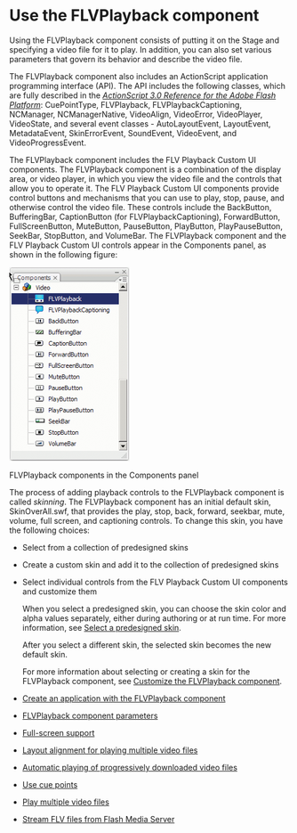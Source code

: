 # Use the FLVPlayback component

Using the FLVPlayback component consists of putting it on the Stage and
specifying a video file for it to play. In addition, you can also set various
parameters that govern its behavior and describe the video file.

The FLVPlayback component also includes an ActionScript application programming
interface (API). The API includes the following classes, which are fully
described in the
_[ActionScript 3.0 Reference for the Adobe Flash Platform](https://help.adobe.com/en_US/FlashPlatform/reference/actionscript/3/index.html)_:
CuePointType, FLVPlayback, FLVPlaybackCaptioning, NCManager, NCManagerNative,
VideoAlign, VideoError, VideoPlayer, VideoState, and several event classes -
AutoLayoutEvent, LayoutEvent, MetadataEvent, SkinErrorEvent, SoundEvent,
VideoEvent, and VideoProgressEvent.

The FLVPlayback component includes the FLV Playback Custom UI components. The
FLVPlayback component is a combination of the display area, or video player, in
which you view the video file and the controls that allow you to operate it. The
FLV Playback Custom UI components provide control buttons and mechanisms that
you can use to play, stop, pause, and otherwise control the video file. These
controls include the BackButton, BufferingBar, CaptionButton (for
FLVPlaybackCaptioning), ForwardButton, FullScreenButton, MuteButton,
PauseButton, PlayButton, PlayPauseButton, SeekBar, StopButton, and VolumeBar.
The FLVPlayback component and the FLV Playback Custom UI controls appear in the
Components panel, as shown in the following figure:

![](../../img/uv_FLV_components.png)

<caption>FLVPlayback components in the Components panel</caption>

The process of adding playback controls to the FLVPlayback component is called
_skinning_. The FLVPlayback component has an initial default skin,
SkinOverAll.swf, that provides the play, stop, back, forward, seekbar, mute,
volume, full screen, and captioning controls. To change this skin, you have the
following choices:

- Select from a collection of predesigned skins

- Create a custom skin and add it to the collection of predesigned skins

- Select individual controls from the FLV Playback Custom UI components and
  customize them

  When you select a predesigned skin, you can choose the skin color and alpha
  values separately, either during authoring or at run time. For more
  information, see
  [Select a predesigned skin](../customize-the-flvplayback-component/select-a-predesigned-skin.md).

  After you select a different skin, the selected skin becomes the new default
  skin.

  For more information about selecting or creating a skin for the FLVPlayback
  component, see
  [Customize the FLVPlayback component](../customize-the-flvplayback-component/index.md).

- [Create an application with the FLVPlayback component](./create-an-application-with-the-flvplayback-component.md)
- [FLVPlayback component parameters](./flvplayback-component-parameters.md)
- [Full-screen support](./full-screen-support.md)
- [Layout alignment for playing multiple video files](./layout-alignment-for-playing-multiple-video-files.md)
- [Automatic playing of progressively downloaded video files](./automatic-playing-of-progressively-downloaded-video-files.md)
- [Use cue points](./use-cue-points.md)
- [Play multiple video files](./play-multiple-video-files.md)
- [Stream FLV files from Flash Media Server](./stream-flv-files-from-flash-media-server.md)
